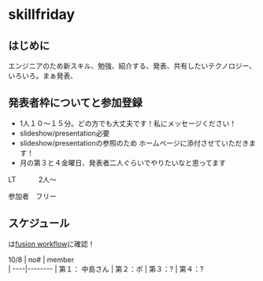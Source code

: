 # skillfriday


## はじめに
エンジニアのため新スキル、勉強、紹介する、発表、共有したいテクノロジー、いろいろ。まぁ発表、


## 発表者枠についてと参加登録
* 1人１０〜１５分。どの方でも大丈夫です！私にメッセージください！
* slideshow/presentation必要
* slideshow/presentationの参照のため ホームページに添付させていただきます！
* 月の第３と４金曜日、発表者二人ぐらいでやりたいなと思ってます

LT 　　　2人〜

参加者　フリー


## スケジュール
は[fusion workflow]()に確認！


10/8
| no# | member 	
| ----|--------
| 第１： 中島さん
| 第２：ポ
| 第３：?
| 第４：?
